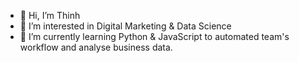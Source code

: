 - 👋 Hi, I’m Thinh
- 👀 I’m interested in Digital Marketing & Data Science
- 🌱 I’m currently learning Python & JavaScript to automated team's workflow and analyse business data.

<!---
mrthinh/mrthinh is a ✨ special ✨ repository because its `README.md` (this file) appears on your GitHub profile.
You can click the Preview link to take a look at your changes.
--->
